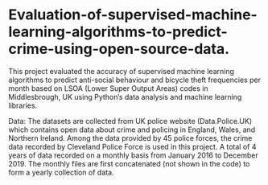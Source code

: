 # Evaluation-of-supervised-machine-learning-algorithms-to-predict-crime-using-open-source-data.
 This project evaluated the accuracy of supervised machine learning algorithms to predict anti-social behaviour and bicycle theft frequencies per month based on LSOA (Lower Super Output Areas) codes in Middlesbrough, UK using Python’s data analysis and machine learning libraries.
 
Data: The datasets are collected from UK police website (Data.Police.UK) which contains open data about crime and policing in England, Wales, and Northern Ireland. Among the data provided by 45 police forces, the crime data recorded by Cleveland Police Force is used in this project. A total of 4 years of data recorded on a monthly basis from January 2016 to December 2019. The monthly files are first concatenated (not shown in the code) to form a yearly collection of data.
